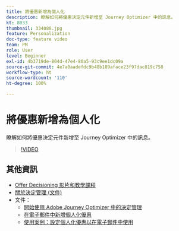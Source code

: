 ```yaml
---
title: 將優惠新增為個人化
description: 瞭解如何將優惠決定元件新增至 Journey Optimizer 中的訊息。
kt: 8033
thumbnail: 334088.jpg
feature: Personalization
doc-type: feature video
team: PM
role: User
level: Beginner
exl-id: 4b3719de-804d-47e4-80a5-93c9ee1dc09a
source-git-commit: 4e7a0aadefdc9b48b189aface23f97dac819c758
workflow-type: ht
source-wordcount: '110'
ht-degree: 100%

---
```


# 將優惠新增為個人化

瞭解如何將優惠決定元件新增至 Journey Optimizer 中的訊息。

>[!VIDEO](https://video.tv.adobe.com/v/334088?quality=12)

## 其他資訊

* [Offer Decisioning 影片和教學課程](https://experienceleague.adobe.com/docs/offer-decisioning-learn/tutorials/overview.html?lang=zh-Hant)
* [關於決定管理 (文件) ](https://experienceleague.adobe.com/docs/journey-optimizer/using/offer-decisioniong/get-started/starting-offer-decisioning.html?lang=zh-Hant)
* 文件：
   * [開始使用 Adobe Journey Optimizer 中的決定管理](https://experienceleague.adobe.com/docs/journey-optimizer/using/offer-decisioniong/get-started/starting-offer-decisioning.html?lang=zh-Hant)
   * [在電子郵件中新增個人化優惠](https://experienceleague.adobe.com/docs/journey-optimizer/using/personalization/deliver-personalized-offers.html?lang=zh-Hant)
   * [使用案例：設定個人化優惠以在電子郵件中使用](https://experienceleague.adobe.com/docs/journey-optimizer/using/offer-decisioniong/get-started/offers-e2e.html?lang=zh-Hant)
